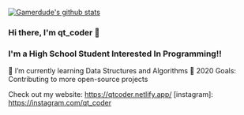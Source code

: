 [![Gamerdude's github stats](https://github-readme-stats.vercel.app/api?username=qt-coder&show_icons=true&theme=synthwave)](https://github.com/gamerdude333/github-readme-stats)

### Hi there, I'm qt_coder 👋


### I'm a High School Student Interested In Programming!!
🌱 I’m currently learning Data Structures and Algorithms
🥅 2020 Goals: Contributing to more open-source projects

Check out my website: https://qtcoder.netlify.app/
[instagram]: https://instagram.com/qt_coder
